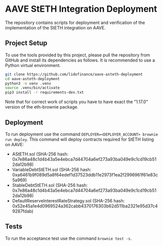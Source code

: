 # AAVE StETH Integration Deployment

The repository contains scripts for deployment and verification of the implementation of the StETH integration on AAVE.

## Project Setup

To use the tools provided by this project, please pull the repository from GitHub and install
its dependencies as follows. It is recommended to use a Python virtual environment.

```bash
git clone https://github.com/lidofinance/aave-asteth-deployment
cd aave-asteth-deployment
python3 -m venv .venv
source .venv/bin/activate
pip3 install -r requirements-dev.txt
```

Note that for correct work of scripts you have to have exact the "1.17.0" version of the eth-brownie package.

## Deployment

To run deployment use the command `DEPLOYER=<DEPLOYER_ACCOUNT> brownie run deploy`. This command will deploy contracts required for StETH listing on AAVE:

- AStETH.sol (SHA-256 hash: 0x7e86a48c1d4b43a5e4ebca7d44704a6ef273a93ba049e9c1cd19cb512da12b98)
- VariableDebtStETH.sol (SHA-256 hash: 0xa6461b9f089d5a8f64edef1d37523ddb11e2973f1ea2f2996961f61e83c5a969)
- StableDebtStETH.sol (SHA-256 hash: 0x7e86a48c1d4b43a5e4ebca7d44704a6ef273a93ba049e9c1cd19cb512da12b98)
- DefaultReserveInterestRateStrategy.sol (SHA-256 hash: 0x52e45a1e4d0969524a362cabb4370176303b62d511ba2321e95d37c49287fdab)

## Tests

To run the acceptance test use the command `brownie test -s`.
